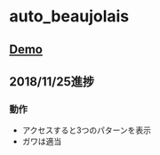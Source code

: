 # auto_beaujolais

## <a href="https://t-macchinetta.github.io/auto_beaujolais/" target="_blank">Demo</a>

## 2018/11/25進捗
### 動作
- アクセスすると3つのパターンを表示
- ガワは適当

